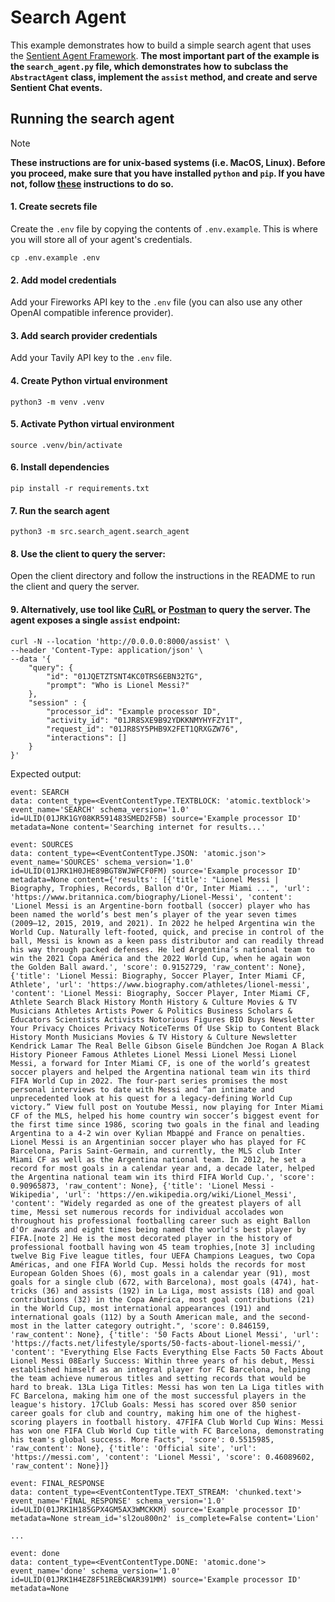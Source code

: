 # Search Agent
This example demonstrates how to build a simple search agent that uses the [Sentient Agent Framework](https://github.com/sentient-agi/Sentient-Agent-Framework). **The most important part of the example is the `search_agent.py` file, which demonstrates how to subclass the `AbstractAgent` class, implement the `assist` method, and create and serve Sentient Chat events.**

## Running the search agent
> [!NOTE]
> **These instructions are for unix-based systems (i.e. MacOS, Linux). Before you proceed, make sure that you have installed `python` and `pip`. If you have not, follow [these](https://packaging.python.org/en/latest/tutorials/installing-packages/) instructions to do so.**

#### 1. Create secrets file
Create the `.env` file by copying the contents of `.env.example`. This is where you will store all of your agent's credentials.
```
cp .env.example .env
```

#### 2. Add model credentials
Add your Fireworks API key to the `.env` file (you can also use any other OpenAI compatible inference provider).

#### 3. Add search provider credentials
Add your Tavily API key to the `.env` file.

#### 4. Create Python virtual environment
```
python3 -m venv .venv
```

#### 5. Activate Python virtual environment
```
source .venv/bin/activate
```

#### 6. Install dependencies
```
pip install -r requirements.txt
```

#### 7. Run the search agent
```
python3 -m src.search_agent.search_agent
```

#### 8. Use the client to query the server:
Open the client directory and follow the instructions in the README to run the client and query the server.

#### 9. Alternatively, use tool like [CuRL](https://curl.se/) or [Postman](https://www.postman.com/) to query the server. The agent exposes a single `assist` endpoint:
```
curl -N --location 'http://0.0.0.0:8000/assist' \
--header 'Content-Type: application/json' \
--data '{
    "query": {
        "id": "01JQETZTSNT4KC0TRS6EBN32TG",
        "prompt": "Who is Lionel Messi?"
    },
    "session" : {
        "processor_id": "Example processor ID",
        "activity_id": "01JR8SXE9B92YDKKNMYHYFZY1T",
        "request_id": "01JR8SY5PHB9X2FET1QRXGZW76",
        "interactions": []
    }
}'
```
Expected output:
```
event: SEARCH
data: content_type=<EventContentType.TEXTBLOCK: 'atomic.textblock'> event_name='SEARCH' schema_version='1.0' id=ULID(01JRK1GY08KR591483SMED2F5B) source='Example processor ID' metadata=None content='Searching internet for results...'

event: SOURCES
data: content_type=<EventContentType.JSON: 'atomic.json'> event_name='SOURCES' schema_version='1.0' id=ULID(01JRK1H0JHE89BGT8WJWFCF0FM) source='Example processor ID' metadata=None content={'results': [{'title': "Lionel Messi | Biography, Trophies, Records, Ballon d'Or, Inter Miami ...", 'url': 'https://www.britannica.com/biography/Lionel-Messi', 'content': 'Lionel Messi is an Argentine-born football (soccer) player who has been named the world’s best men’s player of the year seven times (2009–12, 2015, 2019, and 2021). In 2022 he helped Argentina win the World Cup. Naturally left-footed, quick, and precise in control of the ball, Messi is known as a keen pass distributor and can readily thread his way through packed defenses. He led Argentina’s national team to win the 2021 Copa América and the 2022 World Cup, when he again won the Golden Ball award.', 'score': 0.9152729, 'raw_content': None}, {'title': 'Lionel Messi: Biography, Soccer Player, Inter Miami CF, Athlete', 'url': 'https://www.biography.com/athletes/lionel-messi', 'content': 'Lionel Messi: Biography, Soccer Player, Inter Miami CF, Athlete Search Black History Month History & Culture Movies & TV Musicians Athletes Artists Power & Politics Business Scholars & Educators Scientists Activists Notorious Figures BIO Buys Newsletter Your Privacy Choices Privacy NoticeTerms Of Use Skip to Content Black History Month Musicians Movies & TV History & Culture Newsletter Kendrick Lamar The Real Belle Gibson Gisele Bündchen Joe Rogan A Black History Pioneer Famous Athletes Lionel Messi Lionel Messi Lionel Messi, a forward for Inter Miami CF, is one of the world’s greatest soccer players and helped the Argentina national team win its third FIFA World Cup in 2022. The four-part series promises the most personal interviews to date with Messi and “an intimate and unprecedented look at his quest for a legacy-defining World Cup victory.” View full post on Youtube Messi, now playing for Inter Miami CF of the MLS, helped his home country win soccer’s biggest event for the first time since 1986, scoring two goals in the final and leading Argentina to a 4-2 win over Kylian Mbappé and France on penalties. Lionel Messi is an Argentinian soccer player who has played for FC Barcelona, Paris Saint-Germain, and currently, the MLS club Inter Miami CF as well as the Argentina national team. In 2012, he set a record for most goals in a calendar year and, a decade later, helped the Argentina national team win its third FIFA World Cup.', 'score': 0.90965873, 'raw_content': None}, {'title': 'Lionel Messi - Wikipedia', 'url': 'https://en.wikipedia.org/wiki/Lionel_Messi', 'content': "Widely regarded as one of the greatest players of all time, Messi set numerous records for individual accolades won throughout his professional footballing career such as eight Ballon d'Or awards and eight times being named the world's best player by FIFA.[note 2] He is the most decorated player in the history of professional football having won 45 team trophies,[note 3] including twelve Big Five league titles, four UEFA Champions Leagues, two Copa Américas, and one FIFA World Cup. Messi holds the records for most European Golden Shoes (6), most goals in a calendar year (91), most goals for a single club (672, with Barcelona), most goals (474), hat-tricks (36) and assists (192) in La Liga, most assists (18) and goal contributions (32) in the Copa América, most goal contributions (21) in the World Cup, most international appearances (191) and international goals (112) by a South American male, and the second-most in the latter category outright.", 'score': 0.846159, 'raw_content': None}, {'title': '50 Facts About Lionel Messi', 'url': 'https://facts.net/lifestyle/sports/50-facts-about-lionel-messi/', 'content': "Everything Else Facts Everything Else Facts 50 Facts About Lionel Messi 08Early Success: Within three years of his debut, Messi established himself as an integral player for FC Barcelona, helping the team achieve numerous titles and setting records that would be hard to break. 13La Liga Titles: Messi has won ten La Liga titles with FC Barcelona, making him one of the most successful players in the league's history. 17Club Goals: Messi has scored over 850 senior career goals for club and country, making him one of the highest-scoring players in football history. 47FIFA Club World Cup Wins: Messi has won one FIFA Club World Cup title with FC Barcelona, demonstrating his team's global success. More Facts", 'score': 0.5515985, 'raw_content': None}, {'title': 'Official site', 'url': 'https://messi.com', 'content': 'Lionel Messi', 'score': 0.46089602, 'raw_content': None}]}

event: FINAL_RESPONSE
data: content_type=<EventContentType.TEXT_STREAM: 'chunked.text'> event_name='FINAL_RESPONSE' schema_version='1.0' id=ULID(01JRK1H185GPX4GM5AX3WMCKKM) source='Example processor ID' metadata=None stream_id='sl2ou800n2' is_complete=False content='Lion'

...

event: done
data: content_type=<EventContentType.DONE: 'atomic.done'> event_name='done' schema_version='1.0' id=ULID(01JRK1H4EZ8F51REBCWAR391MM) source='Example processor ID' metadata=None

```